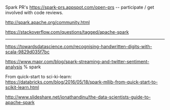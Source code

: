 Spark PR's
https://spark-prs.appspot.com/open-prs -- participate / get involved with code reviews.

http://spark.apache.org/community.html

https://stackoverflow.com/questions/tagged/apache-spark


-----
https://towardsdatascience.com/recognising-handwritten-digits-with-scala-9829d035f7bc

https://www.mapr.com/blog/spark-streaming-and-twitter-sentiment-analysis
% spark

From quick-start to sci-ki-learn: https://databricks.com/blog/2016/05/18/spark-mllib-from-quick-start-to-scikit-learn.html

http://www.slideshare.net/jonathandinu/the-data-scientists-guide-to-apache-spark

